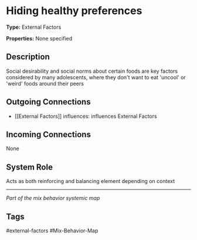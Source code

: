 # Hiding healthy preferences

**Type:** External Factors

**Properties:** None specified

## Description
Social desirability and social norms about certain foods are key factors considered by many adolescents, where they don't want to eat 'uncool' or 'weird' foods around their peers

## Outgoing Connections
- [[External Factors]] influences: influences External Factors

## Incoming Connections
None

## System Role
Acts as both reinforcing and balancing element depending on context

---
*Part of the mix behavior systemic map*

## Tags
#external-factors #Mix-Behavior-Map
